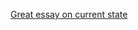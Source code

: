 [Great essay on current state](https://uxdesign.cc/the-inaccessible-web-how-we-got-into-this-mess-7cd3460b8e32#.d4p3enhfq)
